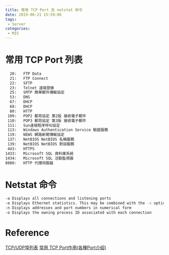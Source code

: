 ```yaml
---
title: 常用 TCP Port 及 netstat 命令
date: 2019-06-21 15:59:06
tags: 
 - Server
categories: 
 - MIS
---
```


# 常用 TCP Port 列表
~~~ bash
  20:   FTP Data
  21:   FTP Connect
  22:   SFTP
  23:   Telnet 遠端登錄
  25:   SMTP 簡單郵件傳輸協定
  53:   DNS
  67:   DHCP
  68:   DHCP
  80:   HTTP
 109:   POP2 郵局協定 第2版 接收電子郵件
 110:   POP3 郵局協定 第3版 接收電子郵件
 111:   Sun遠端程序呼叫協定
 113:   Windows Authentication Service 驗證服務
 119:   NEWS 網路新聞傳輸協定
 137:   NetBIOS NetBIOS 名稱服務
 139:   NetBIOS NetBIOS 對談服務
 443:   HTTPS
1433:   Microsoft SQL 資料庫系統
1434:   Microsoft SQL 活動監視器
8080:   HTTP 代理伺服器
~~~

# Netstat 命令
~~~ bash
-a Displays all connections and listening ports
-e Displays Ethernet statistics. This may be combined with the -s option
-n Displays addresses and port numbers in numerical form
-o Displays the owning process ID associated with each connection
~~~

# Reference
[TCP/UDP埠列表](https://zh.wikipedia.org/wiki/TCP/UDP%E7%AB%AF%E5%8F%A3%E5%88%97%E8%A1%A8)
[常用 TCP Port作用(各種Port介紹)](https://yun1450.pixnet.net/blog/post/47494172-%E5%B8%B8%E7%94%A8-tcp-port%E4%BD%9C%E7%94%A8%28%E5%90%84%E7%A8%AEport%E4%BB%8B%E7%B4%B9%29)